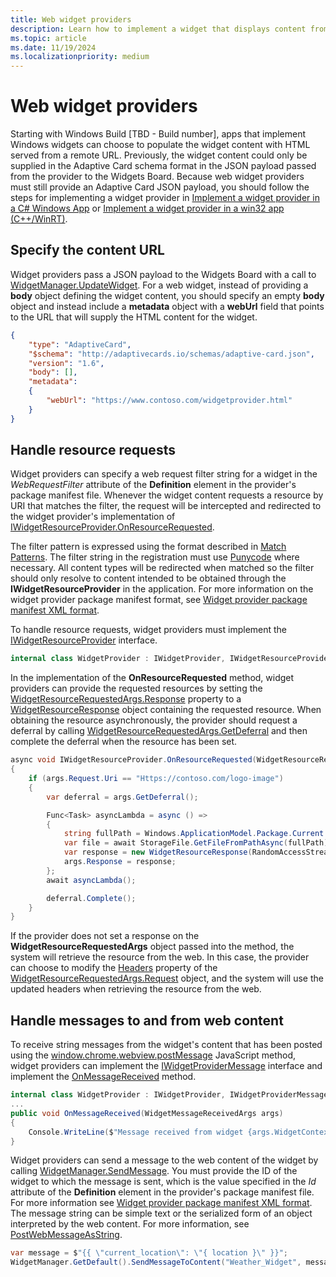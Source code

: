 ```yaml
---
title: Web widget providers
description: Learn how to implement a widget that displays content from a web source 
ms.topic: article
ms.date: 11/19/2024
ms.localizationpriority: medium
---
```


# Web widget providers

Starting with Windows Build [TBD - Build number], apps that implement Windows widgets can choose to populate the widget content with HTML served from a remote URL. Previously, the widget content could only be supplied in the Adaptive Card schema format in the JSON payload passed from the provider to the Widgets Board. Because web widget providers must still provide an Adaptive Card JSON payload, you should follow the steps for implementing a widget provider in [Implement a widget provider in a C# Windows App](implement-widget-provider-cs.md) or [Implement a widget provider in a win32 app (C++/WinRT)](implement-widget-provider-win32.md).

## Specify the content URL

Widget providers pass a JSON payload to the Widgets Board with a call to [WidgetManager.UpdateWidget](/windows/windows-app-sdk/api/winrt/microsoft.windows.widgets.providers.widgetmanager.updatewidget). For a web widget, instead of providing a **body** object defining the widget content, you should specify an empty **body** object and instead include a **metadata** object with a **webUrl** field that points to the URL that will supply the HTML content for the widget.

```json
{ 
    "type": "AdaptiveCard", 
    "$schema": "http://adaptivecards.io/schemas/adaptive-card.json", 
    "version": "1.6", 
    "body": [], 
    "metadata": 
    { 
        "webUrl": "https://www.contoso.com/widgetprovider.html" 
    } 
} 
```

## Handle resource requests

Widget providers can specify a web request filter string for a widget in the *WebRequestFilter* attribute of the **Definition** element in the provider's package manifest file. Whenever the widget content requests a resource by URI that matches the filter, the request will be intercepted and redirected to the widget provider's implementation of [IWidgetResourceProvider.OnResourceRequested](/windows/windows-app-sdk/api/winrt/microsoft.windows.widgets.providers.iwidgetresourceprovider.onresourcerequested).

The filter pattern is expressed using the format described in [Match Patterns](https://developer.mozilla.org/en-US/docs/Mozilla/Add-ons/WebExtensions/Match_patterns). The filter string in the registration must use [Punycode](https://en.wikipedia.org/wiki/Punycode) where necessary. All content types will be redirected when matched so the filter should only resolve to content intended to be obtained through the **IWidgetResourceProvider** in the application. For more information on the widget provider package manifest format, see [Widget provider package manifest XML format](/windows/apps/develop/widgets/widget-provider-manifest).

To handle resource requests, widget providers must implement the [IWidgetResourceProvider](/windows/windows-app-sdk/api/winrt/microsoft.windows.widgets.providers.iwidgetresourceprovider) interface.

```csharp
internal class WidgetProvider : IWidgetProvider, IWidgetResourceProvider
```

In the implementation of the **OnResourceRequested** method, widget providers can provide the requested resources by setting the [WidgetResourceRequestedArgs.Response](/windows/windows-app-sdk/api/winrt/microsoft.windows.widgets.providers.widgetresourcerequestedargs.response) property to a [WidgetResourceResponse](/windows/windows-app-sdk/api/winrt/microsoft.windows.widgets.providers.widgetresourceresponse) object containing the requested resource. When obtaining the resource asynchronously, the provider should request a deferral by calling [WidgetResourceRequestedArgs.GetDeferral](/windows/windows-app-sdk/api/winrt/microsoft.windows.widgets.providers.widgetresourcerequestedargs.getdeferral) and then complete the deferral when the resource has been set.

```csharp
async void IWidgetResourceProvider.OnResourceRequested(WidgetResourceRequestedArgs args)
{
    if (args.Request.Uri == "Https://contoso.com/logo-image")
    {
        var deferral = args.GetDeferral();

        Func<Task> asyncLambda = async () =>
        {
            string fullPath = Windows.ApplicationModel.Package.Current.InstalledPath + "/Assets/image.png";
            var file = await StorageFile.GetFileFromPathAsync(fullPath);
            var response = new WidgetResourceResponse(RandomAccessStreamReference.CreateFromFile(file), "", 200);
            args.Response = response;
        };
        await asyncLambda();

        deferral.Complete();
    }
}
```

If the provider does not set a response on the **WidgetResourceRequestedArgs** object passed into the method, the system will retrieve the resource from the web. In this case, the provider can choose to modify the [Headers](/windows/windows-app-sdk/api/winrt/microsoft.windows.widgets.providers.widgetresourcerequestedargs.headers) property of the [WidgetResourceRequestedArgs.Request](/windows/windows-app-sdk/api/winrt/microsoft.windows.widgets.providers.widgetresourcerequestedargs.request) object, and the system will use the updated headers when retrieving the resource from the web.

## Handle messages to and from web content

To receive string messages from the widget's content that has been posted using the [window.chrome.webview.postMessage](/microsoft-edge/webview2/reference/javascript/webview) JavaScript method, widget providers can implement the [IWidgetProviderMessage](/windows/windows-app-sdk/api/winrt/microsoft.windows.widgets.providers.iwidgetprovidermessage) interface and implement the [OnMessageReceived](/windows/windows-app-sdk/api/winrt/microsoft.windows.widgets.providers.iwidgetprovidermessage.onmessagereceived) method.

```csharp
internal class WidgetProvider : IWidgetProvider, IWidgetProviderMessage
...
public void OnMessageReceived(WidgetMessageReceivedArgs args)
{
    Console.WriteLine($"Message received from widget {args.WidgetContext.Id}: {args.Message}");
}
```

Widget providers can send a message to the web content of the widget by calling [WidgetManager.SendMessage](/windows/windows-app-sdk/api/winrt/microsoft.windows.widgets.providers.widgetmanager.sendmessage). You must provide the ID of the widget to which the message is sent, which is the value specified in the *Id* attribute of the **Definition** element in the provider's package manifest file. For more information see [Widget provider package manifest XML format](/windows/apps/develop/widgets/widget-provider-manifest). The message string can be simple text or the serialized form of an object interpreted by the web content. For more information, see [PostWebMessageAsString](/dotnet/api/microsoft.web.webview2.core.corewebview2.postwebmessageasstring).

```csharp
var message = $"{{ \"current_location\": \"{ location }\" }}";
WidgetManager.GetDefault().SendMessageToContent("Weather_Widget", message);
```












